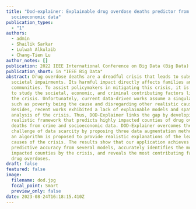 ```yaml
---
title: "Dod-explainer: Explainable drug overdose deaths predictor from crime and
  socioeconomic data"
publication_types:
  - "1"
authors:
  - admin
  - Shailik Sarkar
  - Lulwah Alkulaib
  - Chang-Tien Lu
author_notes: []
publication: 2022 IEEE International Conference on Big Data (Big Data)
publication_short: in "IEEE Big Data"
abstract: Drug overdose deaths are a dreadful crisis that leads to substantial
  societal impairments. Its harmful impact directly affects families and
  communities. To assist policymakers in mitigating this crisis, it is crucial
  to study the societal, economic, and criminal contributing factors linked to
  the crisis. Unfortunately, current data-driven works assume a singular factor,
  such as poverty being the cause and disregarding other realistic causes.
  Besides, recent works exhibited a lack of explainable models and spatial
  analysis of the crisis. Thus, DOD-Explainer links the gap by developing a
  realistic framework that predicts highly impacted counties of drug overdose
  deaths from crime and socioeconomic data. DOD-Explainer overcomes the
  challenge of data scarcity by proposing three data augmentation methods. Then,
  an algorithm is proposed to provide realistic explanations of the leading
  causes of the crisis. The results show that our application achieves the best
  predictive accuracy from several models, accurately identifies the most/least
  impacted counties by the crisis, and reveals the most contributing factors of
  drug overdoses.
draft: false
featured: false
image:
  filename: dod.jpg
  focal_point: Smart
  preview_only: false
date: 2023-08-24T16:18:15.410Z
---
```

